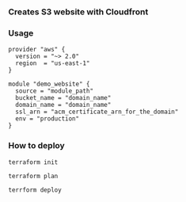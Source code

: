 ### Creates S3 website with Cloudfront


### Usage

```
provider "aws" {
  version = "~> 2.0"
  region  = "us-east-1"
}

module "demo_website" {
  source = "module_path"
  bucket_name = "domain_name"
  domain_name = "domain_name"
  ssl_arn = "acm_certificate_arn_for_the_domain"
  env = "production"
}
```


### How to deploy

`terraform init`

`terraform plan`

`terrform deploy`